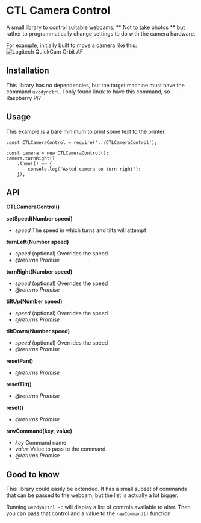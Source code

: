 # CTL Camera Control

A small library to control suitable webcams. ** Not to take photos ** but rather to programmatically change settings to do with the camera hardware.

For example, initially built to move a camera like this: 
![Logitech QuickCam Orbit AF](https://www.amazon.com/Logitech-960-000111-QuickCam-Orbit-AF/dp/B000UY1OMY)

## Installation

This library has no dependencies, but the target machine must have the command `uvcdynctrl`. I only found linux to have this command, so Raspberry Pi?

## Usage

This example is a bare minimum to print some text to the printer.

```
const CTLCameraControl = require('../CTLCameraControl');

const camera = new CTLCameraControl();
camera.turnRight()
    .then(() => {
        console.log("Asked camera to turn right");
    });
```

## API

**CTLCameraControl()**

**setSpeed(Number speed)**
- *speed* The speed in which turns and tilts will attempt

**turnLeft(Number speed)**
- *speed* (optional) Overrides the speed
- *@returns Promise*

**turnRight(Number speed)**
- *speed* (optional) Overrides the speed
- *@returns Promise*

**tiltUp(Number speed)**
- *speed* (optional) Overrides the speed
- *@returns Promise*

**tiltDown(Number speed)**
- *speed* (optional) Overrides the speed
- *@returns Promise*

**resetPan()**
- *@returns Promise*

**resetTilt()**
- *@returns Promise*

**reset()**
- *@returns Promise*

**rawCommand(key, value)**
- *key* Command name
- *value* Value to pass to the command
- *@returns Promise*

## Good to know

This library could easily be extended. It has a small subset of commands that can be passed to the webcam, but the list is actually a lot bigger.

Running `uvcdynctrl -c` will display a list of controls available to alter. Then you can pass that control and a value to the `rawCommand()` function

